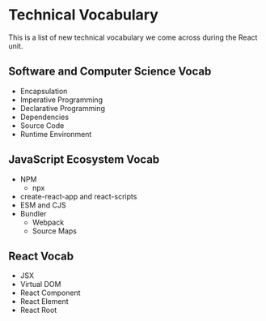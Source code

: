 # Technical Vocabulary

This is a list of new technical vocabulary we come across during the React unit.

## Software and Computer Science Vocab
- Encapsulation
- Imperative Programming
- Declarative Programming
- Dependencies
- Source Code
- Runtime Environment

## JavaScript Ecosystem Vocab
- NPM
    - npx
- create-react-app and react-scripts
- ESM and CJS
- Bundler
    - Webpack
    - Source Maps

## React Vocab
- JSX
- Virtual DOM
- React Component
- React Element
- React Root